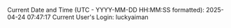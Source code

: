 Current Date and Time (UTC - YYYY-MM-DD HH:MM:SS formatted): 2025-04-24 07:47:17
Current User's Login: luckyaiman
